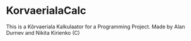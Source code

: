 KorvaerialaCalc
===============
This is a Kõrvaeriala Kalkulaator for a Programming Project. 
Made by Alan Durnev and Nikita Kirienko (C)
